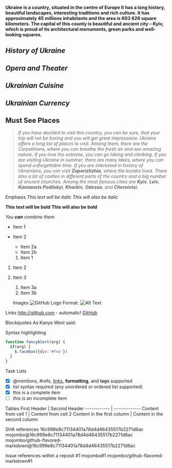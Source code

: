 __Ukraine is a country, situated in the centre of Europe
It has a long history, beautiful landscapes, interesting traditions and rich culture.
It has approximately 45 millions inhabitants and the area is 603 628 square kilometers.
The capital of this county is beautiful and ancient city – Kyiv, which is proud of its architectural monuments, green parks and well-looking squares.__
  
## *History of Ukraine*
## *Opera and Theater*
## *Ukrainian Cuisine*
##  *Ukrainian Currency*
## **Must See Places**

> _If you have decided to visit this country, you can be sure, that your trip will not be boring and you will get great impressions. 
Ukraine offers a long list of places to visit. 
Among them, there are the Carpathians, where you can breathe the fresh air and see amazing nature. If you love the extreme, you can go hiking and climbing. 
If you are visiting Ukraine in summer, there are many lakes, where you can spend unforgettable time. 
If you are interested in history of Ukrainians, you can visit **Zaporizhzhia**, where the kozaks lived. 
There also a lot of castles in different parts of the country and a big number of ancient churches. 
Among the most famous cities are **Kyiv**, **Lviv**, **Kamianets Podilskyi**, **Kharkiv**, **Odessa**, and **Chernivtsi**._


  Emphasis
 *This text will be italic*
_This will also be italic_

**This text will be bold**
__This will also be bold__

_You **can** combine them_

* Item 1
* Item 2
  * Item 2a
  * Item 2b

  1. Item 1
1. Item 2
1. Item 3
   1. Item 3a
   1. Item 3b

   Images
   ![GitHub Logo](/images/logo.png)
Format: ![Alt Text](url)

Links
http://github.com - automatic!
[GitHub](http://github.com)

Blockquotes
As Kanye West said:

Syntax highlighting
```javascript
function fancyAlert(arg) {
  if(arg) {
    $.facebox({div:'#foo'})
  }
}
```

Task Lists
- [x] @mentions, #refs, [links](), **formatting**, and <del>tags</del> supported
- [x] list syntax required (any unordered or ordered list supported)
- [x] this is a complete item
- [ ] this is an incomplete item

Tables
First Header | Second Header
------------ | -------------
Content from cell 1 | Content from cell 2
Content in the first column | Content in the second column

SHA references
16c999e8c71134401a78d4d46435517b2271d6ac
mojombo@16c999e8c71134401a78d4d46435517b2271d6ac
mojombo/github-flavored-markdown@16c999e8c71134401a78d4d46435517b2271d6ac

Issue references within a reposit
#1
mojombo#1
mojombo/github-flavored-markdown#1




